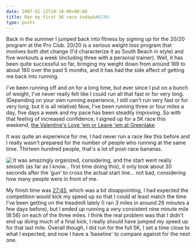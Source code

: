 ```yaml
---
date: 2007-02-12T10:10:00+00:00
title: Ran my first 5K race today&#8230;
type: posts
---
```

Back in the summer I jumped back into fitness by signing up for the 20/20 program at the Pro Club. 20/20 is a serious weight loss program that involves both diet change (I'd characterize it as South Beach in style) and five workouts a week (including three with a personal trainer). Well, it has been quite successful so far, bringing my weight down from around 189 to about 160 over the past 5 months, and it has had the side affect of getting me back into running.

I've been running off and on for a long time, but ever since I put on a bunch of weight, I've never really felt like I could run all that fast or for very long. (Depending on your own running experience, I still can't run very fast or for very long, but it is all relative) Now, I've been running three or four miles a day, five days a week and my pace has been steadily improving. So with that feeling of increased confidence, I signed up for a 5K race this weekend, [the Valentine's Love 'em or Leave 'em at Greenlake](http://www.promotionevents.com/events/events-07/Valentines/home.htm).

It was quite an experience for me, I had never run a race like this before and I really wasn't prepared for the number of people who running at the same time. Thirteen hundred people, that's a lot of post-race bananas.

[<img src="http://farm1.static.flickr.com/174/386871224_f53e235763_m_d.jpg" align="left" border="0" />](http://www.flickr.com/photos/msteechur/386871224/)

It was amazingly organized, considering, and the start went really smooth (as far as I know... first time doing this), it only took about 30 seconds after the &#8216;gun' to cross the actual start line... not bad, considering how many people were in front of me.

My finish time was [27:45](http://onlineraceresults.com/race/view_race.php?race_id=4729&submit_action=select_result&re_NO=512), which was a bit disappointing, I had expected the competition would kick my speed up so that I could at least match the time I've been getting on the treadmill lately (I ran 3 miles in around 26 minutes a few days before), but I ended up running a very consistent nine minute mile (8:56) on each of the three miles. I think the real problem was that I didn't end up doing much of a final kick, I really should have jumped my speed up for that last mile. Overall though, I did run for the full 5K, I set a time close to what I expected, and now I have a &#8216;baseline' to compare against for the next one.
